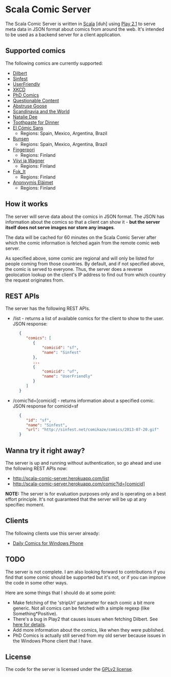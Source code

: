 Scala Comic Server
==================

The Scala Comic Server is written in [Scala](http://www.scala-lang.org/) [duh] using [Play 2.1](http://www.playframework.com/) to serve meta data in JSON format about comics from around the web. It's intended to be used as a backend server for a client application. 

Supported comics
----------------
The following comics are currently supported:

*   [Dilbert](http://dilbert.com)
*   [Sinfest](http://sinfest.net)
*   [UserFriendly](http://www.userfriendly.org)
*   [XKCD](http://xkcd.com)
*   [PhD Comics](http://www.phdcomics.com/comics.php)
*   [Questionable Content](http://questionablecontent.net/)
*   [Abstruse Goose](http://abstrusegoose.com/)
*   [Scandinavia and the World](http://satwcomic.com/)
*   [Natalie Dee](http://www.nataliedee.com)
*   [Toothpaste for Dinner](http://www.toothpastefordinner.com)
*   [El Cómic Sans](http://www.elcomicsans.com/) 
    * Regions: Spain, Mexico, Argentina, Brazil
*   [Bunsen](http://http://www.heroeslocales.com/bunsen/) 
    * Regions: Spain, Mexico, Argentina, Brazil
*   [Fingerpori](http://www.hs.fi/fingerpori) 
    * Regions: Finland
*   [Viivi ja Wagner](http://www.hs.fi/viivijawagner/) 
    * Regions: Finland
*   [Fok_It](http://nyt.fi/tag/fok_it-kaikki) 
    * Regions: Finland
*   [Anonyymis Eläimet](http://nyt.fi/category/sarjakuvat/) 
    * Regions: Finland

How it works
------------
The server will serve data about the comics in JSON format. The JSON has information about the comics so that a client can show it - **but the server itself does not serve images nor store any images**. 

The data will be cached for 60 minutes on the Scala Comic Server after which the comic information is fetched again from the remote comic web server. 

As specified above, some comic are regional and will only be listed for people coming from those countries. By default, and if not specified above, the comic is served to everyone. Thus, the server does a reverse geolocation lookup on the client's IP address to find out from which country the request originates from. 

REST APIs
---------
The server has the following REST APIs.

* /list - returns a list of available comics for the client to show to the user. JSON response: 

```json
      {
         "comics": [
            {
                "comicid": "sf",
                "name": "Sinfest"
            },
            ...
            {
                "comicid": "uf",
                "name": "UserFriendly"
            }
         ]
      }
```    

* /comic?id=[comicid] - returns information about a specified comic. JSON response for comicid=sf 

```json
      {
         "id": "sf",
         "name": "Sinfest",
         "url": "http://sinfest.net/comikaze/comics/2013-07-20.gif"
      }
```

Wanna try it right away?
------------------------
The server is up and running without authentication, so go ahead and use the following REST APIs now:

*   http://scala-comic-server.herokuapp.com/list
*   http://scala-comic-server.herokuapp.com/comic?id=[comicid]

**NOTE:** The server is for evaluation purposes only and is operating on a best effort principle. It's not guaranteed that the server will be up at any specifiec moment. 

Clients
-------
The following clients use this server already:

*   [Daily Comics for Windows Phone](http://www.windowsphone.com/en-gb/store/app/daily-comics/c0d9a840-8463-4c5d-b881-f2022552f9c4)

TODO
----
The server is not complete. I am also looking forward to contributions if you find that some comic should be supported but it's not, or if you can improve the code in some other ways. 

Here are some things that I should do at some point:

*   Make fetching of the 'stripUrl' parameter for each comic a bit more generic. Not all comics can be fetched with a simple regexp (like Something*Positive). 
*   There's a bug in Play2 that causes issues when fetching Dilbert. See [here for details](http://stackoverflow.com/questions/17749965/force-decoding-of-play2s-play-api-libs-ws-response-to-utf-8-in-scala).
*   Add more information about the comics, like when they were published.
*   PhD Comics is actually still served from my old server because issues in the Windows Phone client that I have. 

License
-------
The code for the server is licensed under the [GPLv2 license](http://www.gnu.org/licenses/gpl-2.0.html). 
